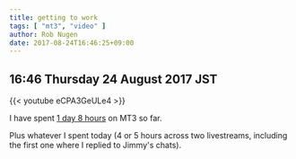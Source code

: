 ```yaml
---
title: getting to work
tags: [ "mt3", "video" ]
author: Rob Nugen
date: 2017-08-24T16:46:25+09:00
---
```


## 16:46 Thursday 24 August 2017 JST

{{< youtube eCPA3GeULe4 >}}

I have spent [1 day 8 hours](
http://www.grun1.com/utils/timeCalc.html?t1=34:03&t2=57:27&t3=60:14&t4=71:50&t5=31:08&t6=78:05&t7=33:27&t8=62:46&t9=40:12&t10=94:51&t11=22:02&t12=2:41:39&t13=17:00&t14=28:17&t15=1:17:51&t16=1:31:40&t17=1:04:46&t18=2:02:43&t19=6:08:45&t20=2:00:00&t21=2:39:38&t22=1:15:42&t23=55:40&mode=0&fs3=1&ft2=1&f3t1=1&f4t0=1&d=:&o3=1&fps=
) on MT3 so far.


Plus whatever I spent today (4 or 5 hours across two livestreams,
including the first one where I replied to Jimmy's chats).
